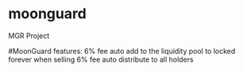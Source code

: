 # moonguard
MGR Project

#MoonGuard features:
   6% fee auto add to the liquidity pool to locked forever when selling
   6% fee auto distribute to all holders
